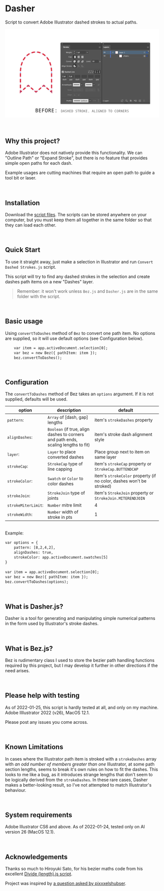 # Dasher
Script to convert Adobe Illustrator dashed strokes to actual paths.

![Convert Selected Dashed Strokes.js demo animation](quick-demo-anim.gif)

<br>

## Why this project?
Adobe Illustrator does not natively provide this functionality. We can "Outline Path" or "Expand Stroke", but there is no feature that provides simple open paths for each dash.

Example usages are cutting machines that require an open path to guide a tool bit or laser.

<br>

## Installation

Download the [script files](https://github.com/mark1bean/dasher-for-illustrator/archive/master.zip). The scripts can be stored anywhere on your computer, but you must keep them all together in the same folder so that they can load each other.

<br>

## Quick Start

To use it straight away, just make a selection in Illustrator and run `Convert Dashed Strokes.js` script.

This script will try to find any dashed strokes in the selection and create dashes path items on a new "Dashes" layer.

> Remember: it won't work unless `Bez.js` and `Dasher.js` are in the same folder with the script.

<br>

## Basic usage

Using `convertToDashes` method of `Bez` to convert one path item. No options are supplied, so it will use default options (see Configuration below).

```
    var item = app.activeDocument.selection[0];
    var bez = new Bez({ pathItem: item });
    bez.convertToDashes();
```

<br>

## Configuration

The `convertToDashes` method of Bez takes an `options` argument. If it is not supplied, defaults will be used.

| option | description | default |
| ------ | ----------- | ------- |
| `pattern`: | `Array` of [dash, gap] lengths | item's `strokeDashes` property |
| `alignDashes`: | `Boolean` (if true, align dashes to corners and path ends, scaling lengths to fit) | item's stroke dash alignment style |
| `layer`: | `Layer` to place converted dashes | Place group next to item on same layer |
| `strokeCap`: | `StrokeCap` type of line capping | item's `strokeCap` property or `StrokeCap.BUTTENDCAP` |
| `strokeColor`: | `Swatch` or `Color` to color dashes | item's `strokeColor` property (if no color, dashes won't be stroked) |
| `strokeJoin`: | `StrokeJoin` type of joints | item's `StrokeJoin` property or `StrokeJoin.MITERENDJOIN` |
| `strokeMiterLimit`: | `Number` mitre limit | 4 |
| `strokeWidth`: | `Number` width of stroke in pts | 1 |



<br>Example:

```
var options = {
    pattern: [8,2,4,2],
    alignDashes: true,
    strokeColor: app.activeDocument.swatches[5]
}

var item = app.activeDocument.selection[0];
var bez = new Bez({ pathItem: item });
bez.convertToDashes(options);
```

<br>

## What is Dasher.js?

Dasher is a tool for generating and manipulating simple numerical patterns in the form used by Illustrator's stroke dashes.

<br>

## What is Bez.js?

Bez is rudimentary class I used to store the bezier path handling functions required by this project, but I may develop it further in other directions if the need arises.

<br>

## Please help with testing

As of 2022-01-25, this script is hardly tested at all, and only on my machine. Adobe Illlustrator 2022 (v26), MacOS 12.1.

Please post any issues you come across.

<br>

## Known Limitations

In cases where the Illustrator path item is stroked with a `strokeDashes` array with *an odd number of members greater than one* Illustrator, at some path section lengths, seems to break it's own rules on how to fit the dashes. This looks to me like a bug, as it introduces strange lengths that don't seem to be logically derived from the `strokeDashes`. In these rare cases, Dasher makes a better-looking result, so I've not attempted to match Illustrator's behaviour.

<br>

## System requirements

Adobe Illustrator CS6 and above. As of 2022-01-24, tested only on AI version 26 (MacOS 12.1).

<br>

## Acknowledgements

Thanks so much to Hiroyuki Sato, for his bezier maths code from his excellent [Divide (length).js script](https://github.com/Shanfan/Illustrator-Scripts-Archive/blob/master/jsx/Divide%20(length).jsx).

Project was inspired by [a question asked by pixxxelshubser](https://community.adobe.com/t5/illustrator-discussions/js-action-split-or-break-a-dashed-line-into-separate-real-lines-by-script/m-p/12614309).
